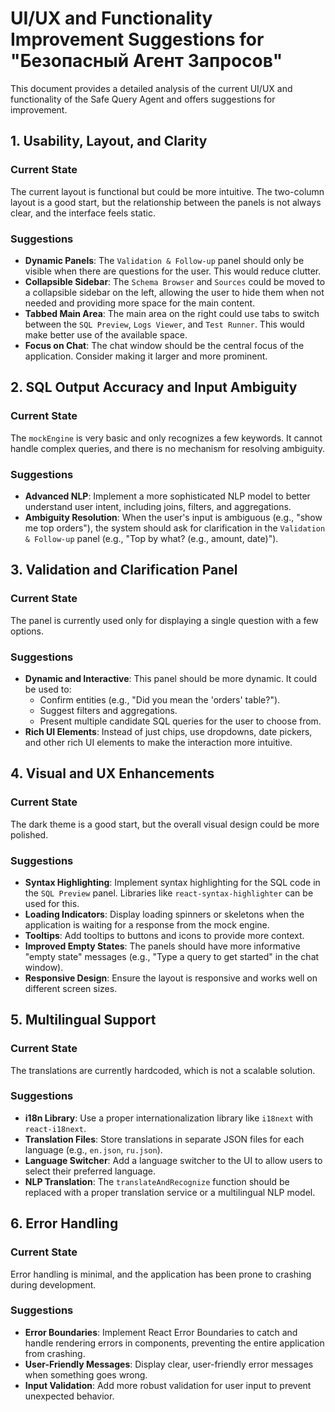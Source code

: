 # UI/UX and Functionality Improvement Suggestions for "Безопасный Агент Запросов"

This document provides a detailed analysis of the current UI/UX and functionality of the Safe Query Agent and offers suggestions for improvement.

## 1. Usability, Layout, and Clarity

### Current State
The current layout is functional but could be more intuitive. The two-column layout is a good start, but the relationship between the panels is not always clear, and the interface feels static.

### Suggestions
- **Dynamic Panels**: The `Validation & Follow-up` panel should only be visible when there are questions for the user. This would reduce clutter.
- **Collapsible Sidebar**: The `Schema Browser` and `Sources` could be moved to a collapsible sidebar on the left, allowing the user to hide them when not needed and providing more space for the main content.
- **Tabbed Main Area**: The main area on the right could use tabs to switch between the `SQL Preview`, `Logs Viewer`, and `Test Runner`. This would make better use of the available space.
- **Focus on Chat**: The chat window should be the central focus of the application. Consider making it larger and more prominent.

## 2. SQL Output Accuracy and Input Ambiguity

### Current State
The `mockEngine` is very basic and only recognizes a few keywords. It cannot handle complex queries, and there is no mechanism for resolving ambiguity.

### Suggestions
- **Advanced NLP**: Implement a more sophisticated NLP model to better understand user intent, including joins, filters, and aggregations.
- **Ambiguity Resolution**: When the user's input is ambiguous (e.g., "show me top orders"), the system should ask for clarification in the `Validation & Follow-up` panel (e.g., "Top by what? (e.g., amount, date)").

## 3. Validation and Clarification Panel

### Current State
The panel is currently used only for displaying a single question with a few options.

### Suggestions
- **Dynamic and Interactive**: This panel should be more dynamic. It could be used to:
  - Confirm entities (e.g., "Did you mean the 'orders' table?").
  - Suggest filters and aggregations.
  - Present multiple candidate SQL queries for the user to choose from.
- **Rich UI Elements**: Instead of just chips, use dropdowns, date pickers, and other rich UI elements to make the interaction more intuitive.

## 4. Visual and UX Enhancements

### Current State
The dark theme is a good start, but the overall visual design could be more polished.

### Suggestions
- **Syntax Highlighting**: Implement syntax highlighting for the SQL code in the `SQL Preview` panel. Libraries like `react-syntax-highlighter` can be used for this.
- **Loading Indicators**: Display loading spinners or skeletons when the application is waiting for a response from the mock engine.
- **Tooltips**: Add tooltips to buttons and icons to provide more context.
- **Improved Empty States**: The panels should have more informative "empty state" messages (e.g., "Type a query to get started" in the chat window).
- **Responsive Design**: Ensure the layout is responsive and works well on different screen sizes.

## 5. Multilingual Support

### Current State
The translations are currently hardcoded, which is not a scalable solution.

### Suggestions
- **i18n Library**: Use a proper internationalization library like `i18next` with `react-i18next`.
- **Translation Files**: Store translations in separate JSON files for each language (e.g., `en.json`, `ru.json`).
- **Language Switcher**: Add a language switcher to the UI to allow users to select their preferred language.
- **NLP Translation**: The `translateAndRecognize` function should be replaced with a proper translation service or a multilingual NLP model.

## 6. Error Handling

### Current State
Error handling is minimal, and the application has been prone to crashing during development.

### Suggestions
- **Error Boundaries**: Implement React Error Boundaries to catch and handle rendering errors in components, preventing the entire application from crashing.
- **User-Friendly Messages**: Display clear, user-friendly error messages when something goes wrong.
- **Input Validation**: Add more robust validation for user input to prevent unexpected behavior.